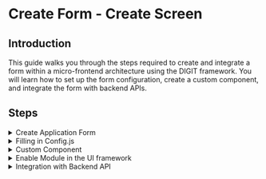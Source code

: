 # Create Form - Create Screen

## Introduction

This guide walks you through the steps required to create and integrate a form within a micro-frontend architecture using the DIGIT framework. You will learn how to set up the form configuration, create a custom component, and integrate the form with backend APIs.&#x20;

## Steps

<details>

<summary>Create Application Form</summary>

1. Create a form where users can enter all required information and submit the form.
2. Update the Index.js file with routes.

<!---->

3. `Index.js` will import **FormcomposerV2**. Add the heading, label, and form components inside it. Import the configuration file containing the form schema mapping detail (refer to the code below) into the create screen.

```
import { newConfig } from "../../configs/IndividualCreateConfig";
const configs = newConfig?newConfig:newConfig;
```

An example of a Create Screen is given below. Create a page IndividualCreate.js under the following path:

```
/micro-ui-internals/packages/modules/sample/src/pages/employee/IndividualCreate.js
```

```
import React, { useState } from "react";
import { useTranslation } from "react-i18next";
import { useHistory } from "react-router-dom";
import { FormComposerV2 } from "@egovernments/digit-ui-react-components";
import useCustomAPIMutationHook from "../../hooks/useCustomAPIMutationHook";
import { newConfig } from "../../configs/IndividualCreateConfig";

const IndividualCreate = () => {
  const [toastMessage, setToastMessage] = useState("");
  const tenantId = Digit.ULBService.getCurrentTenantId();
  const { t } = useTranslation();
  const history = useHistory();
  const [gender, setGender] = useState("");
  const reqCreate = {
    url: `/individual/v1/_create`,
    params: {},
    body: {},
    config: {
      enable: false,
    },
  };

  const mutation = useCustomAPIMutationHook(reqCreate);

  const handleGenderChange = (e) => {
    setGender(e.target.value);
  };

  return (
    <div>
      <h1> Create Individual</h1>
      <FormComposerV2
        label={t("Submit")}
        config={newConfig.map((config) => {
          return {
            ...config,


          };
        })}
        defaultValues={{}}
        onSubmit={(data,) => onSubmit(data, )}
        fieldStyle={{ marginRight: 0 }}

      />
        {/* Toast Component */}
        {toastMessage && (
        <div style={{ backgroundColor: "lightblue", padding: "10px", borderRadius: "5px", marginTop: "10px" }}>
          <div>{toastMessage}</div>
        </div>
      )}
    </div>
  );
}

export default IndividualCreate;
```

Reference for the create screen: [IndividualCreate.js](https://github.com/egovernments/DIGIT-Frontend/blob/sample/micro-ui/web/micro-ui-internals/packages/modules/sample/src/pages/employee/IndividualCreate.js)

</details>

<details>

<summary>Filling in Config.js</summary>

#### File Creation Path

Create a file named `IndividualCreateConfig.js` in the following path:

```
/micro-ui-internals/packages/modules/sample/src/configs/IndividualCreateConfig.js
```

The configuration file outlines the form's meta-data and structure. The "head" field contains the form heading, while the form's components are placed in the "body" field.

This configuration file is imported into the Create screen.

```
 export const newConfig = [
    {
   head: "Create Individual",   
    body: [
        {
          inline: true,
          label: "Applicant Name",
          isMandatory: false,
          key: "applicantname",
          type: "text",
          disable: false,
          populators: { name: "applicantname", error: "Required", validation: { pattern: /^[A-Za-z]+$/i } },
        },
        {
          inline: true,
          label: "date of birth",
          isMandatory: false,
          key: "dob",
          type: "date",
          disable: false,
          populators: { name: "dob", error: "Required"},
        },


        {
          isMandatory: true,
          key: "genders",
          type: "dropdown",
          label: "Enter Gender",
          disable: false,
          populators: {
            name: "genders",
            optionsKey: "name",
            error: "required ",
            mdmsConfig: {
              masterName: "GenderType",
              moduleName: "common-masters",
              localePrefix: "COMMON_GENDER",
            },
          },
        },

        {
          label: "Phone number",
          isMandatory: true,
          key: "phno",
          type: "number",
          disable: false,
          populators: { name: "phno", error: "Required", validation: { min: 0, max: 9999999999 } },
        },
      ],
    },

```

An example of the configuration file is available here: [IndividualCreate-Config.js](https://github.com/egovernments/DIGIT-Frontend/blob/sample/micro-ui/web/micro-ui-internals/packages/modules/sample/src/configs/IndividualCreateConfig.js)

</details>

<details>

<summary>Custom Component</summary>

* If we want, we can create custom components in our application. These components are designed specifically to address our unique requirements.

<!---->

* First, we need to create a custom component with the features or specifications you need.\
  This Panel component is used for displaying responsive messages, similar to informational cards, allowing users to display text dynamically.\
  Create **Panel.js** file under the following path:

```
micro-ui-internals/packages/modules/sample/src/components/Panel.js
```

* You can refer to the code for the panel in the link provided below.

[Panel.js](https://github.com/egovernments/DIGIT-UI-LIBRARIES/blob/develop/react/ui-components/src/atoms/Panels.js)

* Import the custom component in the Module.js file.

```
import Panel from "./components/Panel.js";
```

* Add that custom component in Module.js file

```
const componentsToRegister = {
  SampleModule,
  SampleCard,
  Panel
};
```

* To include the **Panel** Component in your configuration file, you need to specify the **component name** and **type** as "component". Here's how you can do it:

```
{
  "label": "Panel Name",
  "type": "component",
  "isMandatory": false,
  "key": "panel",
  "component": "Panel",
  "customProps": {
    "module": "HCM"
  },
    "populators": {
      "name": "panel",
      "error": "sample error message for panel"
    },
    "validation": {
      "min": 1,   
      "max": 10 
    }
}

```



</details>

<details>

<summary>Enable Module in the UI framework</summary>

* Click on [http://localhost:3000/digit-ui/employee](http://localhost:3000/digit-ui/employee) to see the UI.

<!---->

* You can access the create form screen by navigating to the URL  given below.&#x20;

```
/sample/create-individual
```

* You can see a screen similar to the image below, displaying the create form.

<img src="../../../../.gitbook/assets/image (5).png" alt="" data-size="original">





</details>

<details>

<summary>Integration with Backend API</summary>

We have done with the UI part for the Employee module. Now, we will see how to integrate it with the backend API.\


**Hooks**\
We will use  hooks in our code to pass the data to the backend. Custom hook which can make Api call and format response. \
Refer the link:\
[Common Hooks](https://app.gitbook.com/o/-MEQmzNGXk5ajuZujG7E/s/egsIWleSdyH9rMLJ8ShI/\~/changes/95/guides/developer-guide/ui-developer-guide/create-a-new-ui-module-package/common-hooks)

We have setup the backend service, and now we will use the hooks or service to send the data to the backend after submitting the form.

This On Submit function should be added in the Create screen.

```
    const onSubmit = async(data) => {
    console.log(data, "data");
    setToastMessage("Form submitted successfully!");
    await mutation.mutate(
      {
        url: `/individual/v1/_create`,
        params: { tenantId: "pg.citya" },
        body: {
          Individual: {
            tenantId: "pg.citya",
            name: {
              givenName: data.applicantname,
            },
            dateOfBirth: null,
            gender: data.genders.code,
            mobileNumber: data.phno,
            address: [
              {
                tenantId: "pg.citya",
                pincode: data.pincode,
                city: data.city,
                street: data.street,
                doorNo: data.doorno,
                "locality":
                {
                  "code" : data.locality.code,
                },
                landmark: data.landmark,
                "type": "PERMANENT"
              },
            ],
            identifiers: null,
            skills: [
                {
                    "type": "DRIVING",
                    "level": "UNSKILLED"
                }
            ],
            "photograph": null,
            additionalFields: {
                "fields": [
                    {
                        "key": "EMPLOYER",
                        "value": "ULB"
                    }
                ]
            },
            isSystemUser: null,
            userDetails: {
                "username": "8821243212",
                "tenantId": "pg.citya",
                "roles": [
                    {
                        "code": "SANITATION_WORKER",
                        "tenantId": "pg.citya"
                    }
                ],
                "type": "CITIZEN"
            },
        },
      },
        config: {
          enable: true,
        },
      },
    );

    const configs = newConfig;

  };
```

Refer the file below:\
[IndividualCreate.js](https://github.com/egovernments/DIGIT-Frontend/blob/sample/micro-ui/web/micro-ui-internals/packages/modules/sample/src/pages/employee/IndividualCreate.js)\
\
Once the integration is done the data will be saved into the database.



</details>
